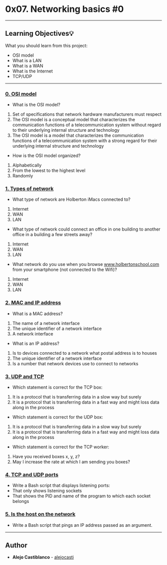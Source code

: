 # 0x07. Networking basics #0

---
## Learning Objectives:bulb:
What you should learn from this project:

* OSI model
* What is a LAN
* What is a WAN
* What is the Internet
* TCP/UDP

---


### [0. OSI model ](./0-OSI_model)
* What is the OSI model?

1. Set of specifications that network hardware manufacturers must respect
2. The OSI model is a conceptual model that characterizes the communication functions of a telecommunication system without regard to their underlying internal structure and technology
3. The OSI model is a model that characterizes the communication functions of a telecommunication system with a strong regard for their underlying internal structure and technology
* How is the OSI model organized?

1. Alphabetically
2. From the lowest to the highest level
3. Randomly

### [1. Types of network ](./1-types_of_network)
* What type of network are Holberton iMacs connected to?

1. Internet
2. WAN
3. LAN
* What type of network could connect an office in one building to another office in a building a few streets away?

1. Internet
2. WAN
3. LAN
* What network do you use when you browse www.holbertonschool.com from your smartphone (not connected to the Wifi)?

1. Internet
2. WAN
3. LAN


### [2. MAC and IP address ](./2-MAC_and_IP_address)
* What is a MAC address?

1. The name of a network interface
2. The unique identifier of a network interface
3. A network interface
* What is an IP address?

1. Is to devices connected to a network what postal address is to houses
2. The unique identifier of a network interface
3. Is a number that network devices use to connect to networks


### [3. UDP and TCP ](./3-UDP_and_TCP)
* Which statement is correct for the TCP box:
1. It is a protocol that is transferring data in a slow way but surely
2. It is a protocol that is transferring data in a fast way and might loss data along in the process
* Which statement is correct for the UDP box:
1. It is a protocol that is transferring data in a slow way but surely
2. It is a protocol that is transferring data in a fast way and might loss data along in the process
* Which statement is correct for the TCP worker:
1. Have you received boxes x, y, z?
2. May I increase the rate at which I am sending you boxes?


### [4. TCP and UDP ports](./4-TCP_and_UDP_ports)
* Write a Bash script that displays listening ports:
* That only shows listening sockets
* That shows the PID and name of the program to which each socket belongs

### [5. Is the host on the network](./5-is_the_host_on_the_network)
* Write a Bash script that pings an IP address passed as an argument.

---

## Author
* **Alejo Castiblanco** - [alejocasti](github.com/alejocasti)
